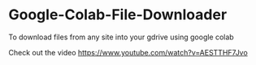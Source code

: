 # Google-Colab-File-Downloader
To download files from any site into your gdrive using google colab

Check out the video
https://www.youtube.com/watch?v=AESTTHF7Jvo
